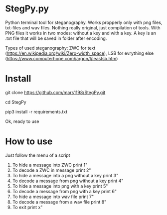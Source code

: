 # StegPy.py

Python terminal tool for steganography. Works propperly only with png files, txt-files and wav files. Nothing really original, just compilation of tools.
With PNG files it works in two modes: without a key and with a key. A key is an .txt file that will be saved in folder after encoding.

Types of used steganography: ZWC for text (https://en.wikipedia.org/wiki/Zero-width_space), LSB for evrything else (https://www.computerhope.com/jargon/l/leastsb.htm)

# Install

git clone https://github.com/mars1198/StegPy.git

cd StegPy

pip3 install -r requirements.txt

Ok, ready to use



# How to use

Just follow the menu of a script

1) To hide a message into ZWC print 1"
2) To decode a ZWC in message print 2"
3) To hide a message into a png without a key print 3"
4) To decode a message from png without a key print 4"
5) To hide a message into png with a key print 5"
6) To decode a message from png with a key print 6"
7) To hide a message into wav file print 7"
8) To decode a message from a wav file print 8"
9) To exit print x"
